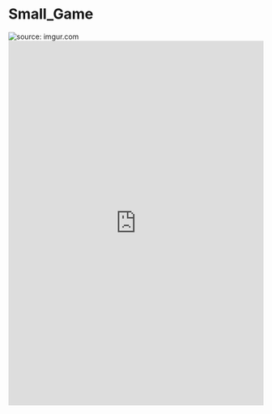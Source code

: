 # Small_Game

<img src="http://i.imgur.com/HpIIsLM.gifv" title="source: imgur.com" />

<iframe class="imgur-embed" width="100%" height="720" frameborder="0" src="http://i.imgur.com/HpIIsLM.gifv#embed"></iframe>

